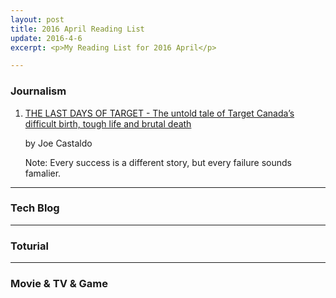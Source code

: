 ```yaml
---
layout: post
title: 2016 April Reading List
update: 2016-4-6
excerpt: <p>My Reading List for 2016 April</p>

---
```


### Journalism

1. [THE LAST DAYS OF TARGET -
The untold tale of Target Canada’s difficult birth, tough life and brutal death](http://www.canadianbusiness.com/the-last-days-of-target-canada/) 

	by Joe Castaldo
	
	Note: Every success is a different story, but every failure sounds famalier.

---

### Tech Blog

---

### Toturial

---

### Movie & TV & Game

